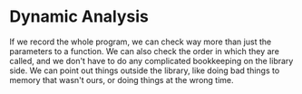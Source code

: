 # Dynamic Analysis

If we record the whole program, we can check way more than just the parameters to a function. We can also check the order in which they are called, and we don't have to do any complicated bookkeeping on the library side. We can point out things outside the library, like doing bad things to memory that wasn't ours, or doing things at the wrong time.